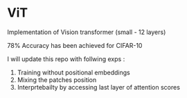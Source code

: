 # ViT
Implementation of Vision transformer (small - 12 layers)

78% Accuracy has been achieved for CIFAR-10

I will update this repo with follwing exps :

1. Training without positional embeddings
2. Mixing the patches position
3. Interprtebailty by accessing last layer of attention scores 
